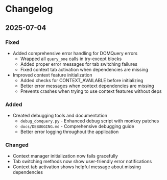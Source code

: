 # Changelog

## 2025-07-04

### Fixed
- Added comprehensive error handling for DOMQuery errors
  - Wrapped all `query_one` calls in try-except blocks
  - Added proper error messages for tab switching failures
  - Fixed context tab activation when dependencies are missing
- Improved context feature initialization
  - Added checks for CONTEXT_AVAILABLE before initializing
  - Better error messages when context dependencies are missing
  - Prevents crashes when trying to use context features without deps

### Added
- Created debugging tools and documentation
  - `debug_domquery.py` - Enhanced debug script with monkey patches
  - `docs/DEBUGGING.md` - Comprehensive debugging guide
  - Better error logging throughout the application

### Changed
- Context manager initialization now fails gracefully
- Tab switching methods now show user-friendly error notifications
- Context tab activation shows helpful message about missing dependencies